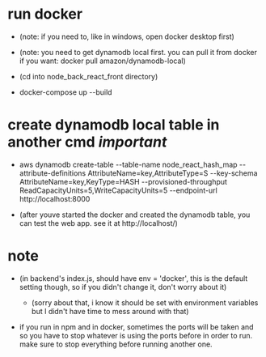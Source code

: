 # run docker
- (note: if you need to, like in windows, open docker desktop first)

- (note: you need to get dynamodb local first. you can pull it from docker if you want: docker pull amazon/dynamodb-local)

- (cd into node_back_react_front directory)

- docker-compose up --build

# create dynamodb local table in another cmd *important*
- aws dynamodb create-table --table-name node_react_hash_map --attribute-definitions AttributeName=key,AttributeType=S --key-schema AttributeName=key,KeyType=HASH --provisioned-throughput ReadCapacityUnits=5,WriteCapacityUnits=5 --endpoint-url http://localhost:8000

- (after youve started the docker and created the dynamodb table, you can test the web app. see it at http://localhost/)

# note
- (in backend's index.js, should have env = 'docker', this is the default setting though, so if you didn't change it, don't worry about it)
  - (sorry about that, i know it should be set with environment variables but I didn't have time to mess around with that)

- if you run in npm and in docker, sometimes the ports will be taken and so you have to stop whatever is using the ports before in order to run. make sure to stop everything before running another one.
